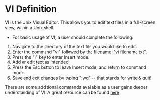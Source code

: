 # VI Definition

VI is the Unix Visual Editor. This allows you to edit text files in a full-screen view, within a Unix shell. 

* For basic usage of VI, a user should complete the following:

1) Navigate to the directory of the text file you would like to edit.
2) Enter the command "vi" followed by the filename: "vi filename.txt".
3) Press the "i" key to enter Insert mode. 
4) Add or edit text as intended. 
5) Press the Esc button to leave Insert mode, and return to command mode. 
6) Save and exit changes by typing ":wq" -- that stands for write & quit!

There are some additional commands available as a user gains deeper understanding of VI. A great resource can be found [here](https://staff.washington.edu/rells/R110/)
